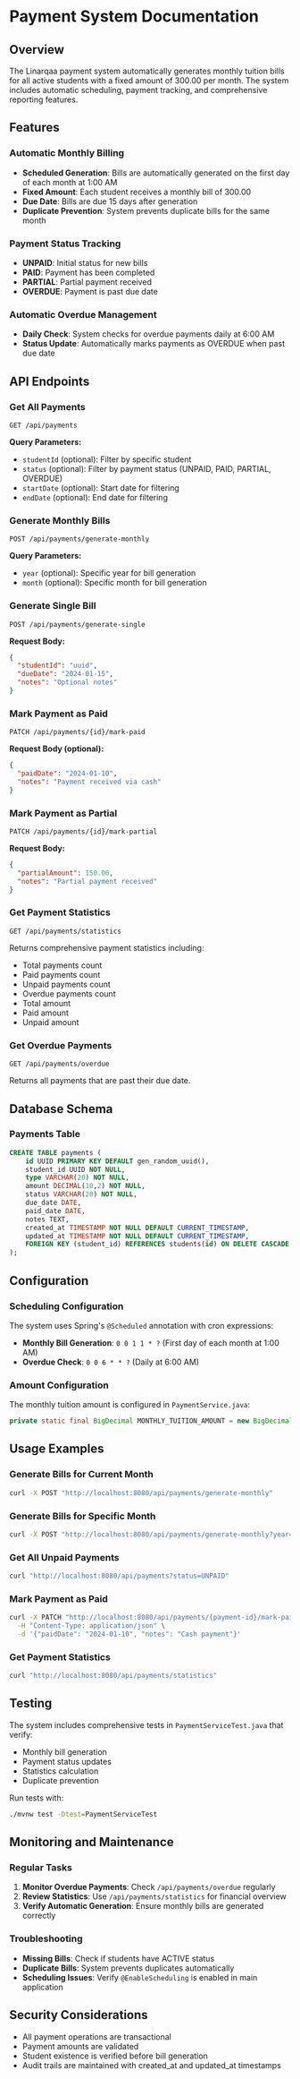 # Payment System Documentation

## Overview

The Linarqaa payment system automatically generates monthly tuition bills for all active students with a fixed amount of 300.00 per month. The system includes automatic scheduling, payment tracking, and comprehensive reporting features.

## Features

### Automatic Monthly Billing
- **Scheduled Generation**: Bills are automatically generated on the first day of each month at 1:00 AM
- **Fixed Amount**: Each student receives a monthly bill of 300.00
- **Due Date**: Bills are due 15 days after generation
- **Duplicate Prevention**: System prevents duplicate bills for the same month

### Payment Status Tracking
- **UNPAID**: Initial status for new bills
- **PAID**: Payment has been completed
- **PARTIAL**: Partial payment received
- **OVERDUE**: Payment is past due date

### Automatic Overdue Management
- **Daily Check**: System checks for overdue payments daily at 6:00 AM
- **Status Update**: Automatically marks payments as OVERDUE when past due date

## API Endpoints

### Get All Payments
```
GET /api/payments
```
**Query Parameters:**
- `studentId` (optional): Filter by specific student
- `status` (optional): Filter by payment status (UNPAID, PAID, PARTIAL, OVERDUE)
- `startDate` (optional): Start date for filtering
- `endDate` (optional): End date for filtering

### Generate Monthly Bills
```
POST /api/payments/generate-monthly
```
**Query Parameters:**
- `year` (optional): Specific year for bill generation
- `month` (optional): Specific month for bill generation

### Generate Single Bill
```
POST /api/payments/generate-single
```
**Request Body:**
```json
{
  "studentId": "uuid",
  "dueDate": "2024-01-15",
  "notes": "Optional notes"
}
```

### Mark Payment as Paid
```
PATCH /api/payments/{id}/mark-paid
```
**Request Body (optional):**
```json
{
  "paidDate": "2024-01-10",
  "notes": "Payment received via cash"
}
```

### Mark Payment as Partial
```
PATCH /api/payments/{id}/mark-partial
```
**Request Body:**
```json
{
  "partialAmount": 150.00,
  "notes": "Partial payment received"
}
```

### Get Payment Statistics
```
GET /api/payments/statistics
```
Returns comprehensive payment statistics including:
- Total payments count
- Paid payments count
- Unpaid payments count
- Overdue payments count
- Total amount
- Paid amount
- Unpaid amount

### Get Overdue Payments
```
GET /api/payments/overdue
```
Returns all payments that are past their due date.

## Database Schema

### Payments Table
```sql
CREATE TABLE payments (
    id UUID PRIMARY KEY DEFAULT gen_random_uuid(),
    student_id UUID NOT NULL,
    type VARCHAR(20) NOT NULL,
    amount DECIMAL(10,2) NOT NULL,
    status VARCHAR(20) NOT NULL,
    due_date DATE,
    paid_date DATE,
    notes TEXT,
    created_at TIMESTAMP NOT NULL DEFAULT CURRENT_TIMESTAMP,
    updated_at TIMESTAMP NOT NULL DEFAULT CURRENT_TIMESTAMP,
    FOREIGN KEY (student_id) REFERENCES students(id) ON DELETE CASCADE
);
```

## Configuration

### Scheduling Configuration
The system uses Spring's `@Scheduled` annotation with cron expressions:

- **Monthly Bill Generation**: `0 0 1 1 * ?` (First day of each month at 1:00 AM)
- **Overdue Check**: `0 0 6 * * ?` (Daily at 6:00 AM)

### Amount Configuration
The monthly tuition amount is configured in `PaymentService.java`:
```java
private static final BigDecimal MONTHLY_TUITION_AMOUNT = new BigDecimal("300.00");
```

## Usage Examples

### Generate Bills for Current Month
```bash
curl -X POST "http://localhost:8080/api/payments/generate-monthly"
```

### Generate Bills for Specific Month
```bash
curl -X POST "http://localhost:8080/api/payments/generate-monthly?year=2024&month=1"
```

### Get All Unpaid Payments
```bash
curl "http://localhost:8080/api/payments?status=UNPAID"
```

### Mark Payment as Paid
```bash
curl -X PATCH "http://localhost:8080/api/payments/{payment-id}/mark-paid" \
  -H "Content-Type: application/json" \
  -d '{"paidDate": "2024-01-10", "notes": "Cash payment"}'
```

### Get Payment Statistics
```bash
curl "http://localhost:8080/api/payments/statistics"
```

## Testing

The system includes comprehensive tests in `PaymentServiceTest.java` that verify:
- Monthly bill generation
- Payment status updates
- Statistics calculation
- Duplicate prevention

Run tests with:
```bash
./mvnw test -Dtest=PaymentServiceTest
```

## Monitoring and Maintenance

### Regular Tasks
1. **Monitor Overdue Payments**: Check `/api/payments/overdue` regularly
2. **Review Statistics**: Use `/api/payments/statistics` for financial overview
3. **Verify Automatic Generation**: Ensure monthly bills are generated correctly

### Troubleshooting
- **Missing Bills**: Check if students have ACTIVE status
- **Duplicate Bills**: System prevents duplicates automatically
- **Scheduling Issues**: Verify `@EnableScheduling` is enabled in main application

## Security Considerations

- All payment operations are transactional
- Payment amounts are validated
- Student existence is verified before bill generation
- Audit trails are maintained with created_at and updated_at timestamps
